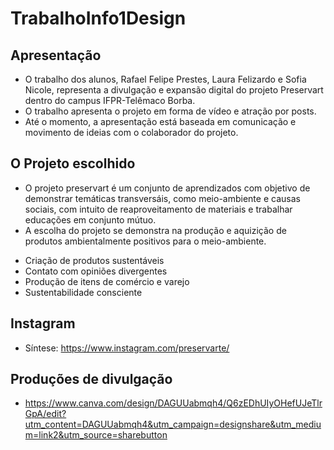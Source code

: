 # TrabalhoInfo1Design
## Apresentação
- O trabalho dos alunos, Rafael Felipe Prestes, Laura Felizardo e Sofia Nicole, representa a divulgação e expansão digital do projeto Preservart dentro do campus IFPR-Telêmaco Borba.
- O trabalho apresenta o projeto em forma de vídeo e atração por posts.
- Até o momento, a apresentação está baseada em comunicação e movimento de ideias com o colaborador do projeto.
## O Projeto escolhido
- O projeto preservart é um conjunto de aprendizados com objetivo de demonstrar temáticas transversáis, como meio-ambiente e causas sociais, com intuito de reaproveitamento de materiais e trabalhar educações em conjunto mútuo.
- A escolha do projeto se demonstra na produção e aquizição de produtos ambientalmente positivos para o meio-ambiente.
* Criação de produtos sustentáveis
* Contato com opiniões divergentes
* Produção de itens de comércio e varejo
* Sustentabilidade consciente
## Instagram
- Síntese: https://www.instagram.com/preservarte/
## Produções de divulgação
- https://www.canva.com/design/DAGUUabmqh4/Q6zEDhUIyOHefUJeTlrGpA/edit?utm_content=DAGUUabmqh4&utm_campaign=designshare&utm_medium=link2&utm_source=sharebutton
